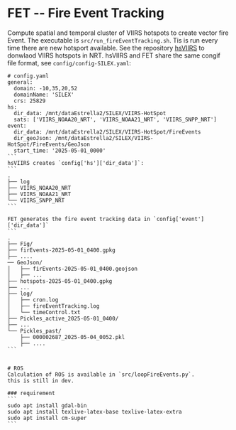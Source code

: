 # FET -- Fire Event Tracking
Compute spatial and temporal cluster of VIIRS hotspots to create vector fire Event.
The executable is `src/run_fireEventTracking.sh`.
Tis is run every time there are new hotsport available. See the repository [hsVIIRS](https://github.com/3dfirelab/hsVIIRS) to donwlaod VIIRS hotspots in NRT. 
hsVIIRS and FET share the same congif file format, see `config/config-SILEX.yaml`:
````
# config.yaml
general:
  domain: -10,35,20,52
  domainName: 'SILEX'
  crs: 25829
hs:
  dir_data: /mnt/dataEstrella2/SILEX/VIIRS-HotSpot
  sats: ['VIIRS_NOAA20_NRT', 'VIIRS_NOAA21_NRT', 'VIIRS_SNPP_NRT']
event:
  dir_data: /mnt/dataEstrella2/SILEX/VIIRS-HotSpot/FireEvents
  dir_geoJson: /mnt/dataEstrella2/SILEX/VIIRS-HotSpot/FireEvents/GeoJson
  start_time: '2025-05-01_0000'
```
hsVIIRS creates `config['hs']['dir_data']`:
```
.
├── log
├── VIIRS_NOAA20_NRT
├── VIIRS_NOAA21_NRT
└── VIIRS_SNPP_NRT
```

FET generates the fire event tracking data in `config['event']['dir_data']`
```
.
├── Fig/
├── firEvents-2025-05-01_0400.gpkg
├── .... 
── GeoJson/
│   ├── firEvents-2025-05-01_0400.geojson
│   ├── ... 
├── hotspots-2025-05-01_0400.gpkg
├── ... 
├── log/
│   ├── cron.log
│   ├── fireEventTracking.log
│   └── timeControl.txt
├── Pickles_active_2025-05-01_0400/
├── ... 
└── Pickles_past/
    ├── 000002687_2025-05-04_0052.pkl
    ├── ....
```


# ROS
Calculation of ROS is available in `src/loopFireEvents.py`.
this is still in dev.

### requirement
```
sudo apt install gdal-bin
sudo apt install texlive-latex-base texlive-latex-extra
sudo apt install cm-super
```
